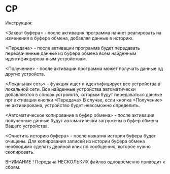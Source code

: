 # CP
Инструкция:

<Захват буфера> - после активация программа начнет реагировать на изменения в буфере обмена, добавляя данные в историю.

<Передача> - после активации программа будет передавать перехваченные данные из буфера обмена всем найденным идентификцированным устройствам.

<Получение> - после активации программа может получать данные од других устройств.

<Локальная сеть> - функция ищет и идентифицирует все устройства в локальной сети. Все найденные устройства автоматически добавляются в список устройств, которым будут передаваться данные прт активации кнопки <Передача>
В случае, если кнопка <Получение> не активирована, устройство будет невозможно определить.

<Автоматическое копирование в буфер обмена> - после активации полученные данные будут автоматически загружены в буфер обмена Вашего устройства.

<Очистить историю буфера> - после нажатия история буфера будет очищены.
Для копирования записей из истории буфера обмена необходимо сделать двойной клик по сообщению, которое нужно скопировать.

ВНИМАНИЕ ! 
Передача НЕСКОЛЬКИХ файлов одновременно приводит к сбоям.
